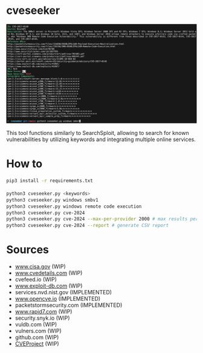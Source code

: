 # cveseeker
<img src="https://raw.githubusercontent.com/krystianbajno/krystianbajno/main/img/eternal-blue.png"/>

This tool functions similarly to SearchSploit, allowing to search for known vulnerabilities by utilizing keywords and integrating multiple online services.

# How to
```bash
pip3 install -r requirements.txt

python3 cveseeker.py <keywords>
python3 cveseeker.py windows smbv1
python3 cveseeker.py windows remote code execution
python3 cveseeker.py cve-2024
python3 cveseeker.py cve-2024 --max-per-provider 2000 # max results per provider, default 100
python3 cveseeker.py cve-2024 --report # generate CSV report
```

# Sources
- www.cisa.gov (WIP)
- www.cvedetails.com (WIP)
- cvefeed.io (WIP)
- www.exploit-db.com (WIP)
- services.nvd.nist.gov (IMPLEMENTED)
- www.opencve.io (IMPLEMENTED)
- packetstormsecurity.com (IMPLEMENTED)
- www.rapid7.com (WIP)
- security.snyk.io (WIP)
- vuldb.com (WIP)
- vulners.com (WIP)
- github.com  (WIP)
- [CVEProject](https://github.com/CVEProject) (WIP)
